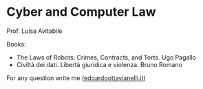 # Cyber and Computer Law

Prof. Luisa Avitabile

Books:

- The Laws of Robots: Crimes, Contracts, and Torts. Ugo Pagallo
- Civiltà dei dati. Libertà giuridica e violenza. Bruno Romano 

For any question write me ([edoardoottavianelli.it](https://www.edoardoottavianelli.it/))
